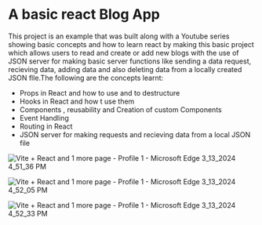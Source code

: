 # A basic react Blog App

This project is an example that was built along with a Youtube series showing basic concepts 
and how to learn react by making this basic project which allows users to read and create or add new blogs 
with the use of JSON server for making basic server functions like sending a data request, recieving data, adding data and 
also deleting data from a locally created JSON flle.The following are the concepts learnt:

* Props in React and how to use and to destructure
* Hooks in React and how t use them
* Components , reusability and Creation of custom Components
* Event Handling
* Routing in React
* JSON server for making requests and recieving data from a local JSON file


![Vite + React and 1 more page - Profile 1 - Microsoft​ Edge 3_13_2024 4_51_36 PM](https://github.com/gideonadjei94/React-BlogApp/assets/124469965/fb55c00b-a9cf-4582-86a3-85827cbf1ca4)



![Vite + React and 1 more page - Profile 1 - Microsoft​ Edge 3_13_2024 4_52_05 PM](https://github.com/gideonadjei94/React-BlogApp/assets/124469965/1ce1072c-2f3a-4879-a8e5-6011d7419bbd)



![Vite + React and 1 more page - Profile 1 - Microsoft​ Edge 3_13_2024 4_52_33 PM](https://github.com/gideonadjei94/React-BlogApp/assets/124469965/9ade79c4-3afa-41f5-9daa-aa1fdcde185f)



